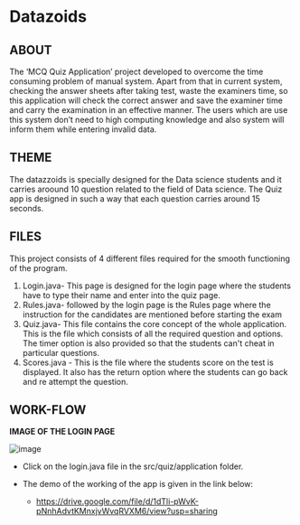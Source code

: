 # Datazoids

## **ABOUT**

The ‘MCQ Quiz Application’ project developed to overcome the time consuming problem of manual system. Apart from that in current system, checking the answer sheets after taking test, waste the examiners time, so this application will check the correct answer and save the examiner time and carry the examination in an effective manner. The users which are use this system don’t need to high computing knowledge and also system will inform them while entering invalid data.

## **THEME**

The datazzoids is specially designed for the Data science students and it carries aroound 10 question related to the field of Data science. The Quiz app is designed in such a way that each question carries around 15 seconds.

## **FILES**

This project consists of 4 different files required for the smooth functioning of the program.
1. Login.java- This page is designed for the login page where the students have to type their name and enter into the quiz page.
2. Rules.java- followed by the login page is the Rules page where the instruction for the candidates are mentioned before starting the exam
3. Quiz.java- This file contains the core concept of the whole application. This is the file which consists of all the required question and options. The timer option is also provided so that the students can't cheat in particular questions.
4. Scores.java - This is the file where the students score on the test is displayed. It also has the return option where the students can go back and re attempt the question.

## **WORK-FLOW**

**IMAGE OF THE LOGIN PAGE**

![image](https://user-images.githubusercontent.com/114398468/205483373-fe7e534e-c205-4ced-bb8e-47ebb7dabb46.png)

- Click on the login.java file in the src/quiz/application folder. 

- The demo of the working of the app is given in the link below:

    - https://drive.google.com/file/d/1dTli-pWvK-pNnhAdvtKMnxjvWvqRVXM6/view?usp=sharing
